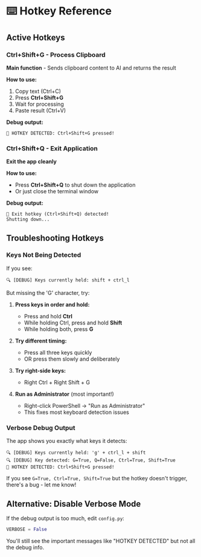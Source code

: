 # ⌨️ Hotkey Reference

## Active Hotkeys

### Ctrl+Shift+G - Process Clipboard
**Main function** - Sends clipboard content to AI and returns the result

**How to use:**
1. Copy text (Ctrl+C)
2. Press **Ctrl+Shift+G**
3. Wait for processing
4. Paste result (Ctrl+V)

**Debug output:**
```
🎯 HOTKEY DETECTED: Ctrl+Shift+G pressed!
```

### Ctrl+Shift+Q - Exit Application
**Exit the app cleanly**

**How to use:**
- Press **Ctrl+Shift+Q** to shut down the application
- Or just close the terminal window

**Debug output:**
```
👋 Exit hotkey (Ctrl+Shift+Q) detected!
Shutting down...
```

## Troubleshooting Hotkeys

### Keys Not Being Detected

If you see:
```
🔍 [DEBUG] Keys currently held: shift + ctrl_l
```
But missing the 'G' character, try:

1. **Press keys in order and hold:**
   - Press and hold **Ctrl**
   - While holding Ctrl, press and hold **Shift**
   - While holding both, press **G**

2. **Try different timing:**
   - Press all three keys quickly
   - OR press them slowly and deliberately

3. **Try right-side keys:**
   - Right Ctrl + Right Shift + G

4. **Run as Administrator** (most important!)
   - Right-click PowerShell → "Run as Administrator"
   - This fixes most keyboard detection issues

### Verbose Debug Output

The app shows you exactly what keys it detects:
```
🔍 [DEBUG] Keys currently held: 'g' + ctrl_l + shift
🔍 [DEBUG] Key detected: G=True, Q=False, Ctrl=True, Shift=True
🎯 HOTKEY DETECTED: Ctrl+Shift+G pressed!
```

If you see `G=True, Ctrl=True, Shift=True` but the hotkey doesn't trigger, there's a bug - let me know!

## Alternative: Disable Verbose Mode

If the debug output is too much, edit `config.py`:
```python
VERBOSE = False
```

You'll still see the important messages like "HOTKEY DETECTED" but not all the debug info.
